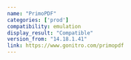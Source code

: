 ```yaml
---
name: "PrimoPDF"
categories: ['prod']
compatibility: emulation
display_result: "Compatible"
version_from: "14.18.1.41"
link: https://www.gonitro.com/primopdf
---
```


